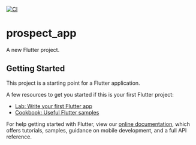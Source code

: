 
[![CI](https://github.com/stivo-m/prospect-customer-app/actions/workflows/main.yml/badge.svg)](https://github.com/stivo-m/prospect-customer-app/actions/workflows/main.yml)

# prospect_app

A new Flutter project.

## Getting Started

This project is a starting point for a Flutter application.

A few resources to get you started if this is your first Flutter project:

- [Lab: Write your first Flutter app](https://flutter.dev/docs/get-started/codelab)
- [Cookbook: Useful Flutter samples](https://flutter.dev/docs/cookbook)

For help getting started with Flutter, view our
[online documentation](https://flutter.dev/docs), which offers tutorials,
samples, guidance on mobile development, and a full API reference.


